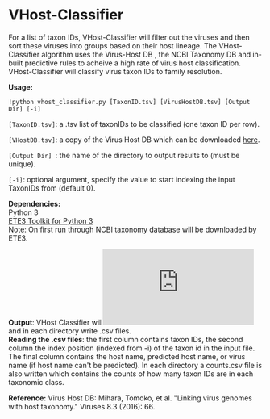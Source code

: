 # VHost-Classifier
For a list of taxon IDs, VHost-Classifier will filter out the viruses and then sort these viruses into groups based on their host lineage.
The VHost-Classifier algorithm uses the Virus-Host DB , the NCBI Taxonomy DB and in-built predictive rules to acheive a high rate of virus host classification. VHost-Classifier will classify virus taxon IDs to family resolution. 

**Usage:**
```shell
!python vhost_classifier.py [TaxonID.tsv] [VirusHostDB.tsv] [Output Dir] [-i]
```

```[TaxonID.tsv]```: a .tsv list of taxonIDs to be classified (one taxon ID per row).

```[VHostDB.tsv]```: a copy of the Virus Host DB which can be downloaded [here](http://www.genome.jp/virushostdb/).

```[Output Dir] ```: the name of the directory to output results to (must be unique). 

```[-i]```: optional argument, specify the value to start indexing the input TaxonIDs from (default 0). 


**Dependencies:**<br/>
Python 3 <br/>
[ETE3 Toolkit for Python 3](http://etetoolkit.org/download/)  
Note:  On first run through NCBI taxonomy database will be downloaded by ETE3.  

**Output**:
VHost Classifier will![create directories](https://github.com/Kzra/VHost-Classifier/blob/master/Dir%20navigation%20example.pdf) and in each directory write .csv files.<br/>
**Reading the .csv files**: the first column contains taxon IDs, the second column the index position (indexed from -i) of the taxon id in the input file. The final column contains the host name, predicted host name, or virus name (if host name can't be predicted). In each directory a counts.csv file is also written which contains the counts of how many taxon IDs are in each taxonomic class. 

**Reference:**
Virus Host DB:
Mihara, Tomoko, et al. "Linking virus genomes with host taxonomy." Viruses 8.3 (2016): 66.
